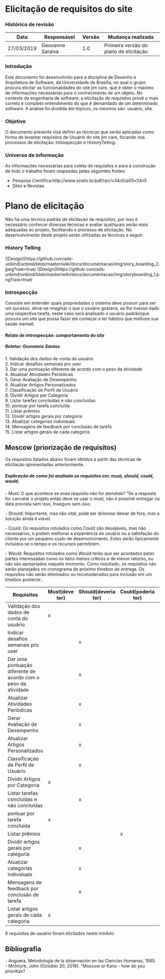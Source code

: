 <h1>Elicitação de requisitos do site</h1>
<h3>Histórico de revisão</h3>

Data | Responsável | Versão| Mudança realizada|
--------- | ------| --------| ------------ |
27/03/2019     | Geovanne Saraiva |   1.0   |  Primeira versão do plano de elicitação   |


<h3> Introdução </h3>
Este documento foi desenvolvido para a disciplina de Desenho e Arquitetura de Software, da Universidade de Brasília, no qual o grupo procura elicitar as funcionalidades do site jim care, que é obter o máximo de informações necessárias para o conhecimento de um objeto. No contexto da engenharia de software, a elicitação de requisitos provê o mais correto e completo entendimento do que é demandado de um determinado software. A análise foi dividida em tópicos, os mesmos são: usuário, site.

<h3> Objetivo </h3>
O documento presente visa definir as técnicas que serão aplicadas como forma de levantar requisitos de Usuário do site jim care, focando nos processos de elicitação: Introspecção e HistoryTelling.

<h3> Universo de informação </h3>
As informações necessárias para coleta de requisitos e para a construção de todo o trabalho foram mapeadas pelas seguintes fontes:<br />
<ul>
  <li>Pesquisa Científica:http://www.scielo.br/pdf/rpc/v34n5/a05v34n5</li>
  <li>Sites e Revistas</li>
</ul>

<h1>Plano de elicitação</h1>
Não há uma técnica padrão de elicitação de requisitos, por isso é necessário conhecer diversas técnicas e avaliar qual/quais serão mais adequadas ao projeto, facilitando o processo de elicitação. No desenvolvimento deste projeto serão utilizadas as técnicas a seguir:

<h3>History Telling</h3>
![Design](https://github.com/ads-unbind/unbind/blob/master/wiki/docs/documentacao/img/story_boarding_2.jpeg?raw=true)
![Design](https://github.com/ads-unbind/unbind/blob/master/wiki/docs/documentacao/img/storyboarding_1.png?raw=true)

<h3>Introspecção</h3>
Consiste em entender quais propriedades o sistema deve possuir para ser um sucesso, deve-se imaginar o que o usuário gostaria, se lhe tivesse dado uma respectiva tarefa, neste caso será analisado o usuário padrão(que procura um site que possa fazer ele começar a ter hábitos que melhore sua saúde mental) <br />
<h4>Relato de introspecção: comportamento do site</h4>
<h5>Relator: Geovanne Santos</h5>
1. Validação dos dados de conta do usuário <br />
2. Indicar desafios semanais pro user <br />
3. Dar uma pontuação diferente de acordo com o peso da atividade <br />
4. Atualizar Atividades Periódicas <br />
5. Gerar Avaliação de Desempenho <br />
6. Atualizar Artigos Personalizados<br />
7. Classificação de Perfil de Usuário<br />
8. Dividir Artigos por Categoria<br />
9. Listar tarefas concluídas e não concluídas <br />
10. pontuar por tarefa concluída <br />
11. Listar prêmios <br />
12. Dividir artigos gerais por categoria <br />
13. Atualizar categorias individuais <br />
14. Mensagens de feedback por conclusão de tarefa <br />
15. Listar artigos gerais de cada categoria <br />

<h2> Moscow (priorização de requisitos)</h2>
Os requisitos listados abaixo foram obtidos a partir das técnicas de elicitação apresentadas anteriormente.

<h5>Explicação de como foi avaliado os requisitos em: must, should, could, would.</h5>
<p>
- Must: O que acontece se esse requisito não for atendido? ”Se a resposta for cancelar o projeto então deve se usar o must, não é possível entregar na data prevista sem isso, Inseguro sem isso.
</p>
<p>
- Should: Importante, mas não vital, pode ser doloroso deixar de fora, mas a solução ainda é viável.
</p>
<p>
- Could: Os requisitos rotulados como Could são desejáveis, mas não necessários, e podem melhorar a experiência do usuário ou a satisfação do cliente por um pequeno custo de desenvolvimento. Estes serão tipicamente incluídos se o tempo e os recursos permitirem..
</p>
<p>
- Would: Requisitos rotulados como Would terão que ser acordados pelas partes interessadas como os itens menos críticos e de menor retorno, ou não são apropriados naquele momento. Como resultado, os requisitos não serão planejados no cronograma do próximo timebox de entrega. Os requisitos não serão eliminados ou reconsiderados para inclusão em um timebox posterior..
</p>

Requisitos|Must(deve ter)|Should(deveria ter)  |Could(poderia ter)  |Would(seria legal ter)|
---------------- |---------------- | ---------------| ------------------| ---------------------- |
Validação dos dados de conta do usuário | x | | | |
Indicar desafios semanais pro user |  |x | | |
Dar uma pontuação diferente de acordo com o peso da atividade | | x | | |
Atualizar Atividades Periódicas | | x |  | |
Gerar Avaliação de Desempenho | | x |  | |
Atualizar Artigos Personalizados| | x | | |
Classificação de Perfil de Usuário| | x | | |
Dividir Artigos por Categoria| x | | |  |
Listar tarefas concluídas e não concluídas | | x |  | |
pontuar por tarefa concluída | x | |  | |
Listar prêmios| |  | x | |
Dividir artigos gerais por categoria| | x |  | |
Atualizar categorias individuais| | x |  | |
Mensagens de feedback por conclusão de tarefa| | x |  | |
Listar artigos gerais de cada categoria| x | |  | |

8 requisitos de usuário foram elicitados neste módulo.

<h2> Bibliografia </h2>
- Anguera, Metodologia de la observación en las Ciencias Humanas, 1985. <br />
- McIntyre, John (October 20, 2016). "Moscow or Kano - how do you prioritize?
